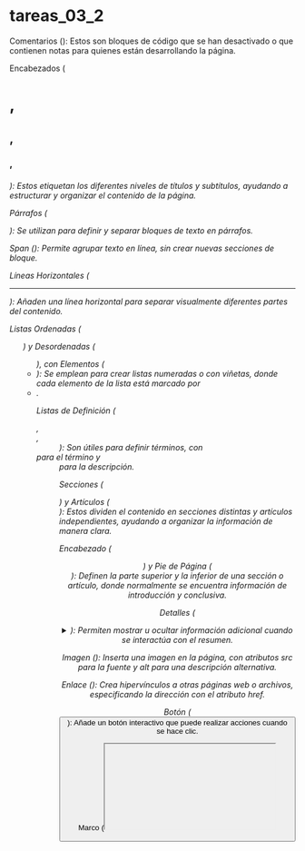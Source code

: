 # tareas_03_2

Comentarios (<!-- -->): Estos son bloques de código que se han desactivado o que contienen notas para quienes están desarrollando la página.

Encabezados (<h1>, <h2>, <h3>, <h6>): Estos etiquetan los diferentes niveles de títulos y subtítulos, ayudando a estructurar y organizar el contenido de la página.

Párrafos (<p>): Se utilizan para definir y separar bloques de texto en párrafos.

Span (<span>): Permite agrupar texto en línea, sin crear nuevas secciones de bloque.

Líneas Horizontales (<hr>): Añaden una línea horizontal para separar visualmente diferentes partes del contenido.

Listas Ordenadas (<ol>) y Desordenadas (<ul>), con Elementos (<li>): Se emplean para crear listas numeradas o con viñetas, donde cada elemento de la lista está marcado por <li>.

Listas de Definición (<dl>, <dt>, <dd>): Son útiles para definir términos, con <dt> para el término y <dd> para la descripción.

Secciones (<section>) y Artículos (<article>): Estos dividen el contenido en secciones distintas y artículos independientes, ayudando a organizar la información de manera clara.

Encabezado (<header>) y Pie de Página (<footer>): Definen la parte superior y la inferior de una sección o artículo, donde normalmente se encuentra información de introducción y conclusiva.

Detalles (<details>) y Resumen (<summary>): Permiten mostrar u ocultar información adicional cuando se interactúa con el resumen.

Imagen (<img>): Inserta una imagen en la página, con atributos src para la fuente y alt para una descripción alternativa.

Enlace (<a>): Crea hipervínculos a otras páginas web o archivos, especificando la dirección con el atributo href.

Botón (<button>): Añade un botón interactivo que puede realizar acciones cuando se hace clic.

Marco (<iframe>): Inserta un marco en la página para mostrar contenido de otra página web, como un video de YouTube.